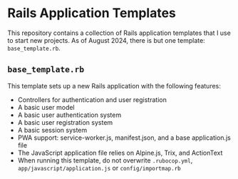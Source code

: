 # Rails Application Templates

This repository contains a collection of Rails application templates that I use to start new projects. As of August 2024, there is but one template: 
`base_template.rb`.

## `base_template.rb`

This template sets up a new Rails application with the following features:

* Controllers for authentication and user registration
* A basic user model
* A basic user authentication system
* A basic user registration system
* A basic session system
* PWA support: service-worker.js, manifest.json, and a base application.js file
* The JavaScript application file relies on Alpine.js, Trix, and ActionText
* When running this template, do not overwrite `.rubocop.yml`, `app/javascript/application.js` or `config/importmap.rb`

